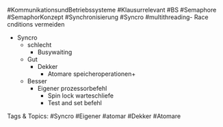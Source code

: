  #KommunikationsundBetriebssysteme #Klausurrelevant #BS #Semaphore #SemaphorKonzept #Synchronisierung #Syncro #multithreading- Race cnditions vermeiden
  - Syncro 
    - schlecht
      - Busywaiting
    - Gut
      - Dekker
        - Atomare speicheroperationen+
    - Besser
      - Eigener prozessorbefehl
        - Spin lock warteschliefe
        - Test and set befehl

   Tags & Topics:
   #Syncro
   #Eigener
   #atomar
   #Dekker
   #Atomare